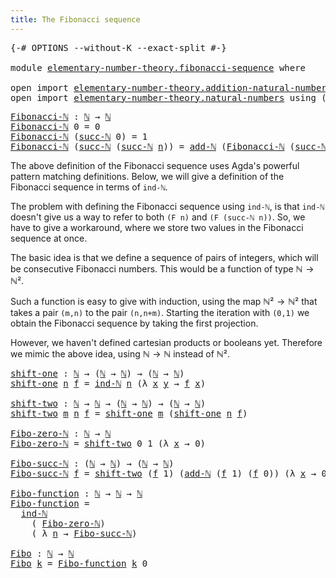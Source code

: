 ```yaml
---
title: The Fibonacci sequence
---
```


<pre class="Agda"><a id="48" class="Symbol">{-#</a> <a id="52" class="Keyword">OPTIONS</a> <a id="60" class="Pragma">--without-K</a> <a id="72" class="Pragma">--exact-split</a> <a id="86" class="Symbol">#-}</a>

<a id="91" class="Keyword">module</a> <a id="98" href="elementary-number-theory.fibonacci-sequence.html" class="Module">elementary-number-theory.fibonacci-sequence</a> <a id="142" class="Keyword">where</a>

<a id="149" class="Keyword">open</a> <a id="154" class="Keyword">import</a> <a id="161" href="elementary-number-theory.addition-natural-numbers.html" class="Module">elementary-number-theory.addition-natural-numbers</a> <a id="211" class="Keyword">using</a> <a id="217" class="Symbol">(</a><a id="218" href="elementary-number-theory.addition-natural-numbers.html#1164" class="Function">add-ℕ</a><a id="223" class="Symbol">)</a>
<a id="225" class="Keyword">open</a> <a id="230" class="Keyword">import</a> <a id="237" href="elementary-number-theory.natural-numbers.html" class="Module">elementary-number-theory.natural-numbers</a> <a id="278" class="Keyword">using</a> <a id="284" class="Symbol">(</a><a id="285" href="elementary-number-theory.natural-numbers.html#1458" class="Datatype">ℕ</a><a id="286" class="Symbol">;</a> <a id="288" href="elementary-number-theory.natural-numbers.html#1492" class="InductiveConstructor">succ-ℕ</a><a id="294" class="Symbol">;</a> <a id="296" href="elementary-number-theory.natural-numbers.html#2512" class="Function">ind-ℕ</a><a id="301" class="Symbol">)</a>
</pre>
<pre class="Agda"><a id="Fibonacci-ℕ"></a><a id="316" href="elementary-number-theory.fibonacci-sequence.html#316" class="Function">Fibonacci-ℕ</a> <a id="328" class="Symbol">:</a> <a id="330" href="elementary-number-theory.natural-numbers.html#1458" class="Datatype">ℕ</a> <a id="332" class="Symbol">→</a> <a id="334" href="elementary-number-theory.natural-numbers.html#1458" class="Datatype">ℕ</a>
<a id="336" href="elementary-number-theory.fibonacci-sequence.html#316" class="Function">Fibonacci-ℕ</a> <a id="348" class="Number">0</a> <a id="350" class="Symbol">=</a> <a id="352" class="Number">0</a>
<a id="354" href="elementary-number-theory.fibonacci-sequence.html#316" class="Function">Fibonacci-ℕ</a> <a id="366" class="Symbol">(</a><a id="367" href="elementary-number-theory.natural-numbers.html#1492" class="InductiveConstructor">succ-ℕ</a> <a id="374" class="Number">0</a><a id="375" class="Symbol">)</a> <a id="377" class="Symbol">=</a> <a id="379" class="Number">1</a>
<a id="381" href="elementary-number-theory.fibonacci-sequence.html#316" class="Function">Fibonacci-ℕ</a> <a id="393" class="Symbol">(</a><a id="394" href="elementary-number-theory.natural-numbers.html#1492" class="InductiveConstructor">succ-ℕ</a> <a id="401" class="Symbol">(</a><a id="402" href="elementary-number-theory.natural-numbers.html#1492" class="InductiveConstructor">succ-ℕ</a> <a id="409" href="elementary-number-theory.fibonacci-sequence.html#409" class="Bound">n</a><a id="410" class="Symbol">))</a> <a id="413" class="Symbol">=</a> <a id="415" href="elementary-number-theory.addition-natural-numbers.html#1164" class="Function">add-ℕ</a> <a id="421" class="Symbol">(</a><a id="422" href="elementary-number-theory.fibonacci-sequence.html#316" class="Function">Fibonacci-ℕ</a> <a id="434" class="Symbol">(</a><a id="435" href="elementary-number-theory.natural-numbers.html#1492" class="InductiveConstructor">succ-ℕ</a> <a id="442" href="elementary-number-theory.fibonacci-sequence.html#409" class="Bound">n</a><a id="443" class="Symbol">))</a> <a id="446" class="Symbol">(</a><a id="447" href="elementary-number-theory.fibonacci-sequence.html#316" class="Function">Fibonacci-ℕ</a> <a id="459" href="elementary-number-theory.fibonacci-sequence.html#409" class="Bound">n</a><a id="460" class="Symbol">)</a>
</pre>
The above definition of the Fibonacci sequence uses Agda's powerful
pattern matching definitions. Below, we will give a definition of the
Fibonacci sequence in terms of `ind-ℕ`.

The problem with defining the Fibonacci sequence using `ind-ℕ`, is that `ind-ℕ`
doesn't give us a way to refer to both `(F n)` and `(F (succ-ℕ n))`. So, we have
to give a workaround, where we store two values in the Fibonacci sequence
at once.

The basic idea is that we define a sequence of pairs of integers, which will
be consecutive Fibonacci numbers. This would be a function of type $ℕ → ℕ²$.

Such a function is easy to give with induction, using the map $ℕ² → ℕ²$ that
takes a pair `(m,n)` to the pair `(n,n+m)`. Starting the iteration with `(0,1)`
we obtain the Fibonacci sequence by taking the first projection.

However, we haven't defined cartesian products or booleans yet. Therefore
we mimic the above idea, using $ℕ → ℕ$ instead of $ℕ²$.

<pre class="Agda"><a id="shift-one"></a><a id="1408" href="elementary-number-theory.fibonacci-sequence.html#1408" class="Function">shift-one</a> <a id="1418" class="Symbol">:</a> <a id="1420" href="elementary-number-theory.natural-numbers.html#1458" class="Datatype">ℕ</a> <a id="1422" class="Symbol">→</a> <a id="1424" class="Symbol">(</a><a id="1425" href="elementary-number-theory.natural-numbers.html#1458" class="Datatype">ℕ</a> <a id="1427" class="Symbol">→</a> <a id="1429" href="elementary-number-theory.natural-numbers.html#1458" class="Datatype">ℕ</a><a id="1430" class="Symbol">)</a> <a id="1432" class="Symbol">→</a> <a id="1434" class="Symbol">(</a><a id="1435" href="elementary-number-theory.natural-numbers.html#1458" class="Datatype">ℕ</a> <a id="1437" class="Symbol">→</a> <a id="1439" href="elementary-number-theory.natural-numbers.html#1458" class="Datatype">ℕ</a><a id="1440" class="Symbol">)</a>
<a id="1442" href="elementary-number-theory.fibonacci-sequence.html#1408" class="Function">shift-one</a> <a id="1452" href="elementary-number-theory.fibonacci-sequence.html#1452" class="Bound">n</a> <a id="1454" href="elementary-number-theory.fibonacci-sequence.html#1454" class="Bound">f</a> <a id="1456" class="Symbol">=</a> <a id="1458" href="elementary-number-theory.natural-numbers.html#2512" class="Function">ind-ℕ</a> <a id="1464" href="elementary-number-theory.fibonacci-sequence.html#1452" class="Bound">n</a> <a id="1466" class="Symbol">(λ</a> <a id="1469" href="elementary-number-theory.fibonacci-sequence.html#1469" class="Bound">x</a> <a id="1471" href="elementary-number-theory.fibonacci-sequence.html#1471" class="Bound">y</a> <a id="1473" class="Symbol">→</a> <a id="1475" href="elementary-number-theory.fibonacci-sequence.html#1454" class="Bound">f</a> <a id="1477" href="elementary-number-theory.fibonacci-sequence.html#1469" class="Bound">x</a><a id="1478" class="Symbol">)</a>

<a id="shift-two"></a><a id="1481" href="elementary-number-theory.fibonacci-sequence.html#1481" class="Function">shift-two</a> <a id="1491" class="Symbol">:</a> <a id="1493" href="elementary-number-theory.natural-numbers.html#1458" class="Datatype">ℕ</a> <a id="1495" class="Symbol">→</a> <a id="1497" href="elementary-number-theory.natural-numbers.html#1458" class="Datatype">ℕ</a> <a id="1499" class="Symbol">→</a> <a id="1501" class="Symbol">(</a><a id="1502" href="elementary-number-theory.natural-numbers.html#1458" class="Datatype">ℕ</a> <a id="1504" class="Symbol">→</a> <a id="1506" href="elementary-number-theory.natural-numbers.html#1458" class="Datatype">ℕ</a><a id="1507" class="Symbol">)</a> <a id="1509" class="Symbol">→</a> <a id="1511" class="Symbol">(</a><a id="1512" href="elementary-number-theory.natural-numbers.html#1458" class="Datatype">ℕ</a> <a id="1514" class="Symbol">→</a> <a id="1516" href="elementary-number-theory.natural-numbers.html#1458" class="Datatype">ℕ</a><a id="1517" class="Symbol">)</a>
<a id="1519" href="elementary-number-theory.fibonacci-sequence.html#1481" class="Function">shift-two</a> <a id="1529" href="elementary-number-theory.fibonacci-sequence.html#1529" class="Bound">m</a> <a id="1531" href="elementary-number-theory.fibonacci-sequence.html#1531" class="Bound">n</a> <a id="1533" href="elementary-number-theory.fibonacci-sequence.html#1533" class="Bound">f</a> <a id="1535" class="Symbol">=</a> <a id="1537" href="elementary-number-theory.fibonacci-sequence.html#1408" class="Function">shift-one</a> <a id="1547" href="elementary-number-theory.fibonacci-sequence.html#1529" class="Bound">m</a> <a id="1549" class="Symbol">(</a><a id="1550" href="elementary-number-theory.fibonacci-sequence.html#1408" class="Function">shift-one</a> <a id="1560" href="elementary-number-theory.fibonacci-sequence.html#1531" class="Bound">n</a> <a id="1562" href="elementary-number-theory.fibonacci-sequence.html#1533" class="Bound">f</a><a id="1563" class="Symbol">)</a>

<a id="Fibo-zero-ℕ"></a><a id="1566" href="elementary-number-theory.fibonacci-sequence.html#1566" class="Function">Fibo-zero-ℕ</a> <a id="1578" class="Symbol">:</a> <a id="1580" href="elementary-number-theory.natural-numbers.html#1458" class="Datatype">ℕ</a> <a id="1582" class="Symbol">→</a> <a id="1584" href="elementary-number-theory.natural-numbers.html#1458" class="Datatype">ℕ</a>
<a id="1586" href="elementary-number-theory.fibonacci-sequence.html#1566" class="Function">Fibo-zero-ℕ</a> <a id="1598" class="Symbol">=</a> <a id="1600" href="elementary-number-theory.fibonacci-sequence.html#1481" class="Function">shift-two</a> <a id="1610" class="Number">0</a> <a id="1612" class="Number">1</a> <a id="1614" class="Symbol">(λ</a> <a id="1617" href="elementary-number-theory.fibonacci-sequence.html#1617" class="Bound">x</a> <a id="1619" class="Symbol">→</a> <a id="1621" class="Number">0</a><a id="1622" class="Symbol">)</a>

<a id="Fibo-succ-ℕ"></a><a id="1625" href="elementary-number-theory.fibonacci-sequence.html#1625" class="Function">Fibo-succ-ℕ</a> <a id="1637" class="Symbol">:</a> <a id="1639" class="Symbol">(</a><a id="1640" href="elementary-number-theory.natural-numbers.html#1458" class="Datatype">ℕ</a> <a id="1642" class="Symbol">→</a> <a id="1644" href="elementary-number-theory.natural-numbers.html#1458" class="Datatype">ℕ</a><a id="1645" class="Symbol">)</a> <a id="1647" class="Symbol">→</a> <a id="1649" class="Symbol">(</a><a id="1650" href="elementary-number-theory.natural-numbers.html#1458" class="Datatype">ℕ</a> <a id="1652" class="Symbol">→</a> <a id="1654" href="elementary-number-theory.natural-numbers.html#1458" class="Datatype">ℕ</a><a id="1655" class="Symbol">)</a>
<a id="1657" href="elementary-number-theory.fibonacci-sequence.html#1625" class="Function">Fibo-succ-ℕ</a> <a id="1669" href="elementary-number-theory.fibonacci-sequence.html#1669" class="Bound">f</a> <a id="1671" class="Symbol">=</a> <a id="1673" href="elementary-number-theory.fibonacci-sequence.html#1481" class="Function">shift-two</a> <a id="1683" class="Symbol">(</a><a id="1684" href="elementary-number-theory.fibonacci-sequence.html#1669" class="Bound">f</a> <a id="1686" class="Number">1</a><a id="1687" class="Symbol">)</a> <a id="1689" class="Symbol">(</a><a id="1690" href="elementary-number-theory.addition-natural-numbers.html#1164" class="Function">add-ℕ</a> <a id="1696" class="Symbol">(</a><a id="1697" href="elementary-number-theory.fibonacci-sequence.html#1669" class="Bound">f</a> <a id="1699" class="Number">1</a><a id="1700" class="Symbol">)</a> <a id="1702" class="Symbol">(</a><a id="1703" href="elementary-number-theory.fibonacci-sequence.html#1669" class="Bound">f</a> <a id="1705" class="Number">0</a><a id="1706" class="Symbol">))</a> <a id="1709" class="Symbol">(λ</a> <a id="1712" href="elementary-number-theory.fibonacci-sequence.html#1712" class="Bound">x</a> <a id="1714" class="Symbol">→</a> <a id="1716" class="Number">0</a><a id="1717" class="Symbol">)</a>

<a id="Fibo-function"></a><a id="1720" href="elementary-number-theory.fibonacci-sequence.html#1720" class="Function">Fibo-function</a> <a id="1734" class="Symbol">:</a> <a id="1736" href="elementary-number-theory.natural-numbers.html#1458" class="Datatype">ℕ</a> <a id="1738" class="Symbol">→</a> <a id="1740" href="elementary-number-theory.natural-numbers.html#1458" class="Datatype">ℕ</a> <a id="1742" class="Symbol">→</a> <a id="1744" href="elementary-number-theory.natural-numbers.html#1458" class="Datatype">ℕ</a>
<a id="1746" href="elementary-number-theory.fibonacci-sequence.html#1720" class="Function">Fibo-function</a> <a id="1760" class="Symbol">=</a>
  <a id="1764" href="elementary-number-theory.natural-numbers.html#2512" class="Function">ind-ℕ</a>
    <a id="1774" class="Symbol">(</a> <a id="1776" href="elementary-number-theory.fibonacci-sequence.html#1566" class="Function">Fibo-zero-ℕ</a><a id="1787" class="Symbol">)</a>
    <a id="1793" class="Symbol">(</a> <a id="1795" class="Symbol">λ</a> <a id="1797" href="elementary-number-theory.fibonacci-sequence.html#1797" class="Bound">n</a> <a id="1799" class="Symbol">→</a> <a id="1801" href="elementary-number-theory.fibonacci-sequence.html#1625" class="Function">Fibo-succ-ℕ</a><a id="1812" class="Symbol">)</a>

<a id="Fibo"></a><a id="1815" href="elementary-number-theory.fibonacci-sequence.html#1815" class="Function">Fibo</a> <a id="1820" class="Symbol">:</a> <a id="1822" href="elementary-number-theory.natural-numbers.html#1458" class="Datatype">ℕ</a> <a id="1824" class="Symbol">→</a> <a id="1826" href="elementary-number-theory.natural-numbers.html#1458" class="Datatype">ℕ</a>
<a id="1828" href="elementary-number-theory.fibonacci-sequence.html#1815" class="Function">Fibo</a> <a id="1833" href="elementary-number-theory.fibonacci-sequence.html#1833" class="Bound">k</a> <a id="1835" class="Symbol">=</a> <a id="1837" href="elementary-number-theory.fibonacci-sequence.html#1720" class="Function">Fibo-function</a> <a id="1851" href="elementary-number-theory.fibonacci-sequence.html#1833" class="Bound">k</a> <a id="1853" class="Number">0</a>
</pre>